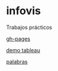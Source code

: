 # infovis
Trabajos prácticos


[gh-pages](https://camicollado.github.io/infovis/index.html)


[demo tableau](https://camicollado.github.io/infovis/demotableau.html)

[palabras](https://raw.githubusercontent.com/camicollado/infovis/gh-pahges/palabras.txt)
